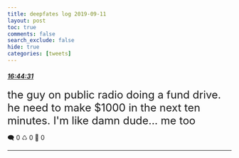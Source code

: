 ```yaml
---
title: deepfates log 2019-09-11
layout: post
toc: true
comments: false
search_exclude: false
hide: true
categories: [tweets]
---
```



#### <a href = "https://twitter.com/deepfates/status/1171917465825054720">*16:44:31*</a>

<font size="5">the guy on public radio doing a fund drive. he need to make $1000 in the next ten minutes. I'm like damn dude... me too</font>



🗨️ 0 ♺ 0 🤍  0   

---
    
            


